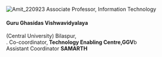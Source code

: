 ![Amit_220923](https://github.com/khaskalamamit/khaskalamamit.github.io/assets/148521493/438a6ec9-09c6-4f7b-aab1-c88e28d4394b)
Associate Professor, Information Technology</br>
<h4>Guru Ghasidas Vishwavidyalaya</h4> (Central University) Bilaspur,<br>.
Co-coordinator,<b> Technology Enabling Centre,GGV</b>b<br>
Assistant Coordinator <b>SAMARTH</b>

